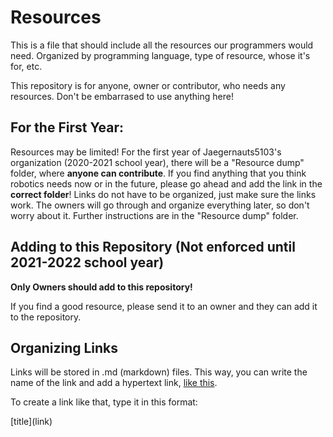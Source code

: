 # Resources
This is a file that should include all the resources our programmers would need.
Organized by programming language, type of resource, whose it's for, etc.

This repository is for anyone, owner or contributor, who needs any resources.
Don't be embarrased to use anything here!

## For the First Year:
Resources may be limited! For the first year of Jaegernauts5103's organization 
(2020-2021 school year), there will be a "Resource dump" folder, where **anyone 
can contribute**. If you find anything that you think robotics needs now or in 
the future, please go ahead and add the link in the **correct folder**! Links
do not have to be organized, just make sure the links work. The owners will
go through and organize everything later, so don't worry about it. Further
instructions are in the "Resource dump" folder.

## Adding to this Repository (Not enforced until 2021-2022 school year)
**Only Owners should add to this repository!**

If you find a good resource, please send it to an owner and they can add it to
the repository.

## Organizing Links
Links will be stored in .md (markdown) files. This way, you can write the name
of the link and add a hypertext link, 
[like this](https://github.com/Jaegernauts5103/Resources).

To create a link like that, type it in this format:

\[title](link)
